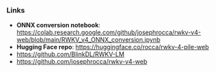 ### Links

* **ONNX conversion notebook**: https://colab.research.google.com/github/josephrocca/rwkv-v4-web/blob/main/RWKV_v4_ONNX_conversion.ipynb
* **Hugging Face repo**: https://huggingface.co/rocca/rwkv-4-pile-web
* https://github.com/BlinkDL/RWKV-LM
* https://github.com/josephrocca/rwkv-v4-web
